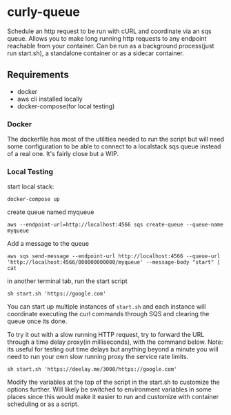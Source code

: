 # curly-queue
Schedule an http request to be run with cURL and coordinate via an sqs queue. Allows you to make long running http requests to any endpoint reachable from your container. Can be run as a background process(just run start.sh), a standalone container or as a sidecar container.

## Requirements
- docker
- aws cli installed locally
- docker-compose(for local testing)

### Docker

The dockerfile has most of the utilities needed to run the script but will need some configuration to be able to connect to a localstack sqs queue instead of a real one. It's fairly close but a WIP. 


### Local Testing

start local stack:
```
docker-compose up
```

create queue named myqueue
```
aws --endpoint-url=http://localhost:4566 sqs create-queue --queue-name myqueue
```

Add a message to the queue

```
aws sqs send-message --endpoint-url http://localhost:4566 --queue-url 'http://localhost:4566/000000000000/myqueue' --message-body "start" | cat
```

in another terminal tab, run the start script
```
sh start.sh 'https://google.com'

```

You can start up multiple instances of `start.sh` and each instance will coordinate executing the curl commands through SQS and clearing the queue once its done.

To try it out with a slow running HTTP request, try to forward the URL through a time delay proxy(in milliseconds), with the command below. Note: its useful for testing out time delays but anything beyond a minute you will need to run your own slow running proxy the service rate limits.
```
sh start.sh 'https://deelay.me/3000/https://google.com'
```

Modify the variables at the top of the script in the start.sh to customize the options further. Will likely be switched to environment variables in some places since this would make it easier to run and customize with container scheduling  or as a script.
